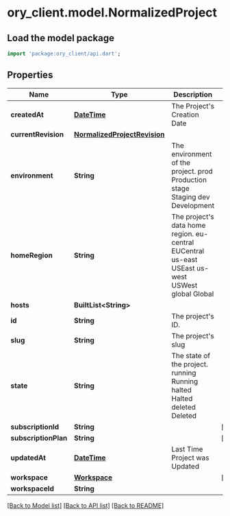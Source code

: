 # ory_client.model.NormalizedProject

## Load the model package
```dart
import 'package:ory_client/api.dart';
```

## Properties
Name | Type | Description | Notes
------------ | ------------- | ------------- | -------------
**createdAt** | [**DateTime**](DateTime.md) | The Project's Creation Date | 
**currentRevision** | [**NormalizedProjectRevision**](NormalizedProjectRevision.md) |  | 
**environment** | **String** | The environment of the project. prod Production stage Staging dev Development | 
**homeRegion** | **String** | The project's data home region. eu-central EUCentral us-east USEast us-west USWest global Global | 
**hosts** | **BuiltList&lt;String&gt;** |  | 
**id** | **String** | The project's ID. | 
**slug** | **String** | The project's slug | 
**state** | **String** | The state of the project. running Running halted Halted deleted Deleted | 
**subscriptionId** | **String** |  | [optional] 
**subscriptionPlan** | **String** |  | [optional] 
**updatedAt** | [**DateTime**](DateTime.md) | Last Time Project was Updated | 
**workspace** | [**Workspace**](Workspace.md) |  | [optional] 
**workspaceId** | **String** |  | 

[[Back to Model list]](../README.md#documentation-for-models) [[Back to API list]](../README.md#documentation-for-api-endpoints) [[Back to README]](../README.md)


